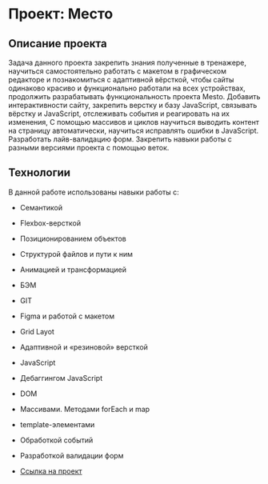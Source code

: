# Проект: Место

## Описание проекта

Задача данного проекта закрепить знания полученные в тренажере, научиться самостоятельно работать с макетом в графическом редакторе и познакомиться с адаптивной вёрсткой, чтобы сайты одинаково красиво и функционально работали на всех устройствах, продолжить разрабатывать функциональность проекта Mesto. Добавить интерактивности сайту, закрепить верстку и базу JavaScript, связывать вёрстку и JavaScript, отслеживать события и реагировать на их изменения, С помощью массивов и циклов научиться выводить контент на страницу автоматически, научиться исправлять ошибки в JavaScript. Разработать лайв-валидацию форм. Закрепить навыки работы с разными версиями проекта с помощью веток.

## Технологии

В данной работе использованы навыки работы с:
* Семантикой
* Flexbox-версткой
* Позиционированием объектов
* Структурой файлов и пути к ним
* Анимацией и трансформацией
* БЭМ
* GIT
* Figma и работой с макетом
* Grid Layot
* Адаптивной и «резиновой» версткой
* JavaScript
* Дебаггингом JavaScript
* DOM
* Массивами. Методами forEach и map
* template-элементами
* Обработкой событий
* Разработкой валидации форм





* [Ссылка на проект](https://anporshnev.github.io/mesto/index.html)
